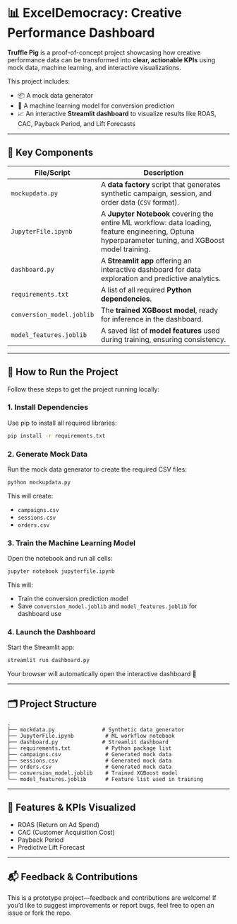 # 📊 ExcelDemocracy: Creative Performance Dashboard

**Truffle Pig** is a proof-of-concept project showcasing how creative performance data can be transformed into **clear, actionable KPIs** using mock data, machine learning, and interactive visualizations.

This project includes:
- 📦 A mock data generator  
- 🤖 A machine learning model for conversion prediction  
- 📈 An interactive **Streamlit dashboard** to visualize results like ROAS, CAC, Payback Period, and Lift Forecasts  

---

## 🔧 Key Components

| File/Script | Description |
|-------------|-------------|
| `mockupdata.py` | A **data factory** script that generates synthetic campaign, session, and order data (`CSV` format). |
| `JupyterFile.ipynb` | A **Jupyter Notebook** covering the entire ML workflow: data loading, feature engineering, Optuna hyperparameter tuning, and XGBoost model training. |
| `dashboard.py` | A **Streamlit app** offering an interactive dashboard for data exploration and predictive analytics. |
| `requirements.txt` | A list of all required **Python dependencies**. |
| `conversion_model.joblib` | The **trained XGBoost model**, ready for inference in the dashboard. |
| `model_features.joblib` | A saved list of **model features** used during training, ensuring consistency. |

---

## 🚀 How to Run the Project

Follow these steps to get the project running locally:

### 1. Install Dependencies  
Use pip to install all required libraries:

```bash
pip install -r requirements.txt
```

### 2. Generate Mock Data  
Run the mock data generator to create the required CSV files:

```bash
python mockupdata.py
```

This will create:
- `campaigns.csv`
- `sessions.csv`
- `orders.csv`

### 3. Train the Machine Learning Model  
Open the notebook and run all cells:

```bash
jupyter notebook jupyterfile.ipynb
```

This will:
- Train the conversion prediction model
- Save `conversion_model.joblib` and `model_features.joblib` for dashboard use

### 4. Launch the Dashboard  
Start the Streamlit app:

```bash
streamlit run dashboard.py
```

Your browser will automatically open the interactive dashboard 🎯

---

## 🗂 Project Structure

```
.
├── mockdata.py               # Synthetic data generator
├── JupyterFile.ipynb          # ML workflow notebook
├── dashboard.py              # Streamlit dashboard
├── requirements.txt           # Python package list
├── campaigns.csv              # Generated mock data
├── sessions.csv               # Generated mock data
├── orders.csv                 # Generated mock data
├── conversion_model.joblib    # Trained XGBoost model
└── model_features.joblib      # Feature list used in training
```

---

## 📌 Features & KPIs Visualized
- ROAS (Return on Ad Spend)
- CAC (Customer Acquisition Cost)
- Payback Period
- Predictive Lift Forecast

---

## 📬 Feedback & Contributions  
This is a prototype project—feedback and contributions are welcome! If you’d like to suggest improvements or report bugs, feel free to open an issue or fork the repo.
